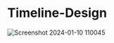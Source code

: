 # Timeline-Design
![Screenshot 2024-01-10 110045](https://github.com/Debarjitmohanty/Timeline-Design/assets/91021174/9d0281bc-b62a-41e5-bdcb-13332bd79f24)
